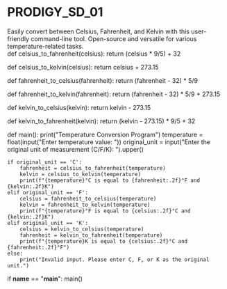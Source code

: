 # PRODIGY_SD_01
Easily convert between Celsius, Fahrenheit, and Kelvin with this user-friendly command-line tool. Open-source and versatile for various temperature-related tasks.
<br>
def celsius_to_fahrenheit(celsius):
    return (celsius * 9/5) + 32

def celsius_to_kelvin(celsius):
    return celsius + 273.15

def fahrenheit_to_celsius(fahrenheit):
    return (fahrenheit - 32) * 5/9

def fahrenheit_to_kelvin(fahrenheit):
    return (fahrenheit - 32) * 5/9 + 273.15

def kelvin_to_celsius(kelvin):
    return kelvin - 273.15

def kelvin_to_fahrenheit(kelvin):
    return (kelvin - 273.15) * 9/5 + 32

def main():
    print("Temperature Conversion Program")
    temperature = float(input("Enter temperature value: "))
    original_unit = input("Enter the original unit of measurement (C/F/K): ").upper()

    if original_unit == 'C':
        fahrenheit = celsius_to_fahrenheit(temperature)
        kelvin = celsius_to_kelvin(temperature)
        print(f"{temperature}°C is equal to {fahrenheit:.2f}°F and {kelvin:.2f}K")
    elif original_unit == 'F':
        celsius = fahrenheit_to_celsius(temperature)
        kelvin = fahrenheit_to_kelvin(temperature)
        print(f"{temperature}°F is equal to {celsius:.2f}°C and {kelvin:.2f}K")
    elif original_unit == 'K':
        celsius = kelvin_to_celsius(temperature)
        fahrenheit = kelvin_to_fahrenheit(temperature)
        print(f"{temperature}K is equal to {celsius:.2f}°C and {fahrenheit:.2f}°F")
    else:
        print("Invalid input. Please enter C, F, or K as the original unit.")

if __name__ == "__main__":
    main()

